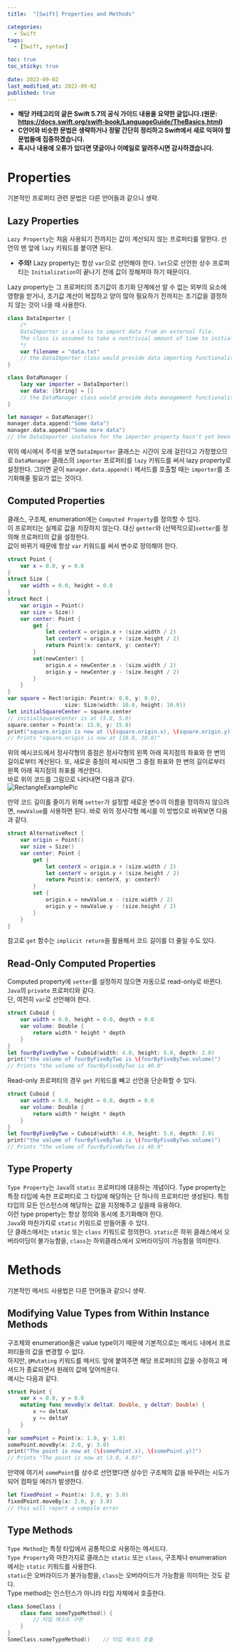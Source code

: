 ```yaml
---
title:  "[Swift] Properties and Methods"

categories:
  - Swift
tags:
  - [Swift, syntax]

toc: true
toc_sticky: true
 
date: 2022-09-02
last_modified_at: 2022-09-02
published: true
---
```


- **해당 카테고리의 글은 Swift 5.7의 공식 가이드 내용을 요약한 글입니다.(원문: <https://docs.swift.org/swift-book/LanguageGuide/TheBasics.html>)**  
- **C언어와 비슷한 문법은 생략하거나 정말 간단히 정리하고 Swift에서 새로 익혀야 할 문법들에 집중하겠습니다.**  
- **혹시나 내용에 오류가 있다면 댓글이나 이메일로 알려주시면 감사하겠습니다.**  
    
# Properties  
기본적인 프로퍼티 관련 문법은 다른 언어들과 같으니 생략.
## Lazy Properties
`Lazy Property`는 처음 사용되기 전까지는 값이 계산되지 않는 프로퍼티를 말한다. 선언의 맨 앞에 `lazy` 키워드를 붙이면 된다.  
  
- **주의!** Lazy property는 항상 `var`으로 선언해야 한다. `let`으로 선언한 상수 프로퍼티는 `Initialization`이 끝나기 전에 값이 정해져야 하기 때문이다.   
  
Lazy property는 그 프로퍼티의 초기값이 초기화 단계에선 알 수 없는 외부의 요소에 영향을 받거나, 초기값 계산이 복잡하고 양이 많아 필요하기 전까지는 초기값을 결정하지 않는 것이 나을 때 사용한다.    

```swift
class DataImporter {
    /*
    DataImporter is a class to import data from an external file.
    The class is assumed to take a nontrivial amount of time to initialize.
    */
    var filename = "data.txt"
    // the DataImporter class would provide data importing functionality here
}

class DataManager {
    lazy var importer = DataImporter()
    var data: [String] = []
    // the DataManager class would provide data management functionality here
}

let manager = DataManager()
manager.data.append("Some data")
manager.data.append("Some more data")
// the DataImporter instance for the importer property hasn't yet been created
```
위의 예시에서 주석을 보면 `DataImporter` 클래스는 시간이 오래 걸린다고 가정했으므로 `DataManager` 클래스의 `importer` 프로퍼티를 `lazy` 키워드를 써서 lazy property로 설정한다. 그러면 굳이 `manager.data.append()` 메서드를 호출할 때는 `importer`를 초기화해줄 필요가 없는 것이다.    
  
## Computed Properties  
클래스, 구조체, enumeration에는 `Computed Property`를 정의할 수 있다.  
이 프로퍼티는 실제로 값을 저장하지 않는다. 대신 `getter`와 (선택적으로)`setter`를 정의해 프로퍼티의 값을 설정한다.  
값이 바뀌기 때문에 항상 `var` 키워드를 써서 변수로 정의해야 한다.   
```swift
struct Point {
    var x = 0.0, y = 0.0
}
struct Size {
    var width = 0.0, height = 0.0
}
struct Rect {
    var origin = Point()
    var size = Size()
    var center: Point {
        get {
            let centerX = origin.x + (size.width / 2)
            let centerY = origin.y + (size.height / 2)
            return Point(x: centerX, y: centerY)
        }
        set(newCenter) {
            origin.x = newCenter.x - (size.width / 2)
            origin.y = newCenter.y - (size.height / 2)
        }
    }
}
var square = Rect(origin: Point(x: 0.0, y: 0.0),
                  size: Size(width: 10.0, height: 10.0))
let initialSquareCenter = square.center
// initialSquareCenter is at (5.0, 5.0)
square.center = Point(x: 15.0, y: 15.0)
print("square.origin is now at (\(square.origin.x), \(square.origin.y))")
// Prints "square.origin is now at (10.0, 10.0)"
```
위의 예시코드에서 정사각형의 중점은 정사각형의 왼쪽 아래 꼭지점의 좌표와 한 변의 길이로부터 계산된다. 또, 새로운 중점이 제시되면 그 중점 좌표와 한 변의 길이로부터 왼쪽 아래 꼭지점의 좌표를 계산한다.  
바로 위의 코드를 그림으로 나타내면 다음과 같다.  
![RectangleExamplePic](https://docs.swift.org/swift-book/_images/computedProperties_2x.png)  
  
만약 코드 길이를 줄이기 위해 `setter`가 설정할 새로운 변수의 이름을 정의하지 않으려면, `newValue`를 사용하면 된다. 바로 위의 정사각형 예시를 이 방법으로 바꿔보면 다음과 같다.    
  
```swift
struct AlternativeRect {
    var origin = Point()
    var size = Size()
    var center: Point {
        get {
            let centerX = origin.x + (size.width / 2)
            let centerY = origin.y + (size.height / 2)
            return Point(x: centerX, y: centerY)
        }
        set {
            origin.x = newValue.x - (size.width / 2)
            origin.y = newValue.y - (size.height / 2)
        }
    }
}
```
  
참고로 `get` 함수는 `implicit return`을 활용해서 코드 길이를 더 줄일 수도 있다.   
  
## Read-Only Computed Properties
Computed property에 `setter`를 설정하지 않으면 자동으로 read-only로 바뀐다. `Java`의 `private` 프로퍼티와 같다.  
단, 여전히 `var`로 선언해야 한다.  
   
```swift
struct Cuboid {
    var width = 0.0, height = 0.0, depth = 0.0
    var volume: Double {
        return width * height * depth
    }
}
let fourByFiveByTwo = Cuboid(width: 4.0, height: 5.0, depth: 2.0)
print("the volume of fourByFiveByTwo is \(fourByFiveByTwo.volume)")
// Prints "the volume of fourByFiveByTwo is 40.0"
```
Read-only 프로퍼티의 경우 `get` 키워드를 빼고 선언을 단순화할 수 있다.    
```swift
struct Cuboid {
    var width = 0.0, height = 0.0, depth = 0.0
    var volume: Double {
        return width * height * depth
    }
}
let fourByFiveByTwo = Cuboid(width: 4.0, height: 5.0, depth: 2.0)
print("the volume of fourByFiveByTwo is \(fourByFiveByTwo.volume)")
// Prints "the volume of fourByFiveByTwo is 40.0"
```
  
## Type Property
`Type Property`는 `Java`의 `static` 프로퍼티에 대응하는 개념이다. Type property는 특정 타입에 속한 프로퍼티로 그 타입에 해당하는 단 하나의 프로퍼티만 생성된다. 특정 타입의 모든 인스턴스에 해당하는 값을 지정해주고 싶을때 유용하다.   
이런 type property는 항상 정의와 동시에 초기화해야 한다.   
`Java`와 마찬가지로 `static` 키워드로 만들어줄 수 있다.   
단 클래스에서는 `static` 또는 `class` 키워드로 정의한다. `static`은 하위 클래스에서 오버라이딩이 불가능함을, `class`는 하위클래스에서 오버라이딩이 가능함을 의미한다.  
   
# Methods
기본적인 메서드 사용법은 다른 언어들과 같으니 생략.  
  
## Modifying Value Types from Within Instance Methods
구조체와 enumeration들은 value type이기 때문에 기본적으로는 메서드 내에서 프로퍼티들의 값을 변경할 수 없다.   
하지만, `@Mutating` 키워드를 메서드 앞에 붙여주면 해당 프로퍼티의 값을 수정하고 메서드가 종료되면서 원래의 값에 덮어씌운다.  
예시는 다음과 같다.  
```swift
struct Point {
    var x = 0.0, y = 0.0
    mutating func moveBy(x deltaX: Double, y deltaY: Double) {
        x += deltaX
        y += deltaY
    }
}
var somePoint = Point(x: 1.0, y: 1.0)
somePoint.moveBy(x: 2.0, y: 3.0)
print("The point is now at (\(somePoint.x), \(somePoint.y))")
// Prints "The point is now at (3.0, 4.0)"
```
만약에 여기서 `somePoint`를 상수로 선언했다면 상수인 구조체의 값을 바꾸려는 시도가 되어 컴파일 에러가 발생한다.    
```swift
let fixedPoint = Point(x: 3.0, y: 3.0)
fixedPoint.moveBy(x: 2.0, y: 3.0)
// this will report a compile error
```   
  
## Type Methods
`Type Method`는 특정 타입에서 공통적으로 사용하는 메서드다.    
`Type Property`와 마찬가지로 클래스는 `static` 또는 `class`, 구조체나 enumeration에서는 `static` 키워드를 사용한다.  
`static`은 오버라이드가 불가능함을, `class`는 오버라이드가 가능함을 의미하는 것도 같다.   
Type method는 인스턴스가 아니라 타입 자체에서 호출한다.  
  
```swift
class SomeClass {
    class func someTypeMethod() {
        // 타입 메소드 구현
    }
}
SomeClass.someTypeMethod()    // 타입 메소드 호출
```